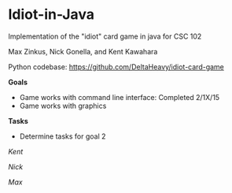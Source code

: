 Idiot-in-Java
=============

Implementation of the "idiot" card game in java for CSC 102

Max Zinkus, Nick Gonella, and Kent Kawahara

Python codebase: https://github.com/DeltaHeavy/idiot-card-game

**Goals**
* Game works with command line interface: Completed 2/1X/15
* Game works with graphics

**Tasks**
* Determine tasks for goal 2

*Kent*

*Nick*

*Max*
